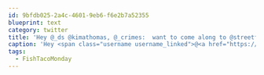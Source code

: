 ```yaml
---
id: 9bfdb025-2a4c-4601-9eb6-f6e2b7a52355
blueprint: text
category: twitter
title: 'Hey @_ds @kimathomas, @_crimes:  want to come along to @streetfood1 @ 12pm Mon? +@jvdw @TimTheNerd #FishTacoMonday'
caption: 'Hey <span class="username username_linked">@<a href="https://twitter.com/_ds" title="Dustin Senos">_ds</a></span> @kimathomas, <span class="username username_linked">@<a href="https://twitter.com/_crimes" title="Chris Reimer">_crimes</a></span>:  want to come along to @streetfood1 @ 12pm Mon? +<span class="username username_linked">@<a href="https://twitter.com/jvdw" title="John van der Woude">jvdw</a></span> <span class="username username_linked">@<a href="https://twitter.com/TimTheNerd" title="Tim Frayne">TimTheNerd</a></span> <span class="hashtag hashtag_local">#<a href="http://tweettemp.darylchymko.ca/?tag=fishtacomonday">FishTacoMonday</a>'
tags:
  - FishTacoMonday
---
```

